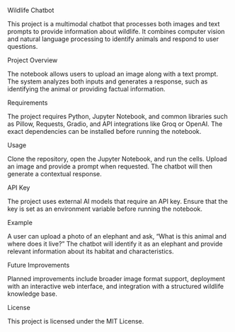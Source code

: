 Wildlife Chatbot

This project is a multimodal chatbot that processes both images and text prompts to provide information about wildlife. It combines computer vision and natural language processing to identify animals and respond to user questions.

Project Overview

The notebook allows users to upload an image along with a text prompt. The system analyzes both inputs and generates a response, such as identifying the animal or providing factual information.

Requirements

The project requires Python, Jupyter Notebook, and common libraries such as Pillow, Requests, Gradio, and API integrations like Groq or OpenAI. The exact dependencies can be installed before running the notebook.

Usage

Clone the repository, open the Jupyter Notebook, and run the cells. Upload an image and provide a prompt when requested. The chatbot will then generate a contextual response.

API Key

The project uses external AI models that require an API key. Ensure that the key is set as an environment variable before running the notebook.

Example

A user can upload a photo of an elephant and ask, “What is this animal and where does it live?” The chatbot will identify it as an elephant and provide relevant information about its habitat and characteristics.

Future Improvements

Planned improvements include broader image format support, deployment with an interactive web interface, and integration with a structured wildlife knowledge base.

License

This project is licensed under the MIT License.
